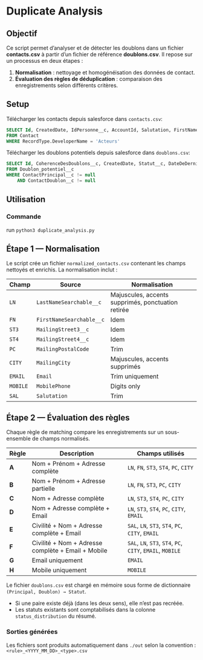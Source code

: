 # Duplicate Analysis

## Objectif

Ce script permet d’analyser et de détecter les doublons dans un fichier **contacts.csv** à partir d’un fichier de référence **doublons.csv**.
Il repose sur un processus en deux étapes :

1. **Normalisation** : nettoyage et homogénéisation des données de contact.
2. **Évaluation des règles de déduplication** : comparaison des enregistrements selon différents critères.


## Setup

Télécharger les contacts depuis salesforce dans `contacts.csv`:

```SQL
SELECT Id, CreatedDate, IdPersonne__c, AccountId, Salutation, FirstName, LastName, FirstNameSearchable__c, LastNameSearchable__c, MailingStreet1__c, MailingStreet2__c, MailingStreet3__c, MailingStreet4__c, MailingPostalCode, MailingCity, MailingCountry, HomePhone, MobilePhone, Email, Est_un_doublon__c, TECH_IsMerged__c, TECH_SFIdPrincipal__c, InformationDonateur__c, Sphere__c, TypeActeurs__c, IdSCCFContact__c, Statut__c
FROM Contact
WHERE RecordType.DeveloperName = 'Acteurs'
```

Télécharger les doublons potentiels depuis salesforce dans `doublons.csv`:
```SQL
SELECT Id, CoherenceDesDoublons__c, CreatedDate, Statut__c, DateDeDernierTraitement__c, ContactPrincipal__c, ContactDoublon__c
FROM Doublon_potentiel__c
WHERE ContactPrincipal__c != null
	AND ContactDoublon__c != null
```


## Utilisation

### Commande

run `python3 duplicate_analysis.py`


## Étape 1 — Normalisation

Le script crée un fichier `normalized_contacts.csv` contenant les champs nettoyés et enrichis.
La normalisation inclut :

| Champ    | Source                   | Normalisation                                      |
| -------- | ------------------------ | -------------------------------------------------- |
| `LN`     | `LastNameSearchable__c`  | Majuscules, accents supprimés, ponctuation retirée |
| `FN`     | `FirstNameSearchable__c` | Idem                                               |
| `ST3`    | `MailingStreet3__c`      | Idem                                               |
| `ST4`    | `MailingStreet4__c`      | Idem                                               |
| `PC`     | `MailingPostalCode`      | Trim                                               |
| `CITY`   | `MailingCity`            | Majuscules, accents supprimés                      |
| `EMAIL`  | `Email`                  | Trim uniquement                                    |
| `MOBILE` | `MobilePhone`            | Digits only                                        |
| `SAL`    | `Salutation`             | Trim                                               |


## Étape 2 — Évaluation des règles

Chaque règle de matching compare les enregistrements sur un sous-ensemble de champs normalisés.

| Règle | Description                                        | Champs utilisés                                            |
| ------| -------------------------------------------------- | ---------------------------------------------------------- |
| **A** | Nom + Prénom + Adresse complète                    | `LN`, `FN`, `ST3`, `ST4`, `PC`, `CITY`                     |
| **B** | Nom + Prénom + Adresse partielle                   | `LN`, `FN`, `ST3`, `PC`, `CITY`                            |
| **C** | Nom + Adresse complète                             | `LN`, `ST3`, `ST4`, `PC`, `CITY`                           |
| **D** | Nom + Adresse complète + Email                     | `LN`, `ST3`, `ST4`, `PC`, `CITY`, `EMAIL`                  |
| **E** | Civilité + Nom + Adresse complète + Email          | `SAL`, `LN`, `ST3`, `ST4`, `PC`, `CITY`, `EMAIL`           |
| **F** | Civilité + Nom + Adresse complète + Email + Mobile | `SAL`, `LN`, `ST3`, `ST4`, `PC`, `CITY`, `EMAIL`, `MOBILE` |
| **G** | Email uniquement                                   | `EMAIL`                                                    |
| **H** | Mobile uniquement                                  | `MOBILE`                                                   |


Le fichier `doublons.csv` est chargé en mémoire sous forme de dictionnaire `(Principal, Doublon) → Statut`.

* Si une paire existe déjà (dans les deux sens), elle n’est pas recréée.
* Les statuts existants sont comptabilisés dans la colonne `status_distribution` du résumé.

### Sorties générées

Les fichiers sont produits automatiquement dans `./out` selon la convention : `<rule>_<YYYY_MM_DD>_<type>.csv`
